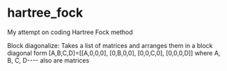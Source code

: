 # hartree_fock
My attempt on coding Hartree Fock method

Block diagonalize:
  Takes a list of matrices and arranges them in a block diagonal form
  [A,B,C,D]=[[A,0,0,0],
            [0,B,0,0],
            [0,0,C,0],
            [0,0,0,D]]
  where A, B, C, D---- also are matrices

